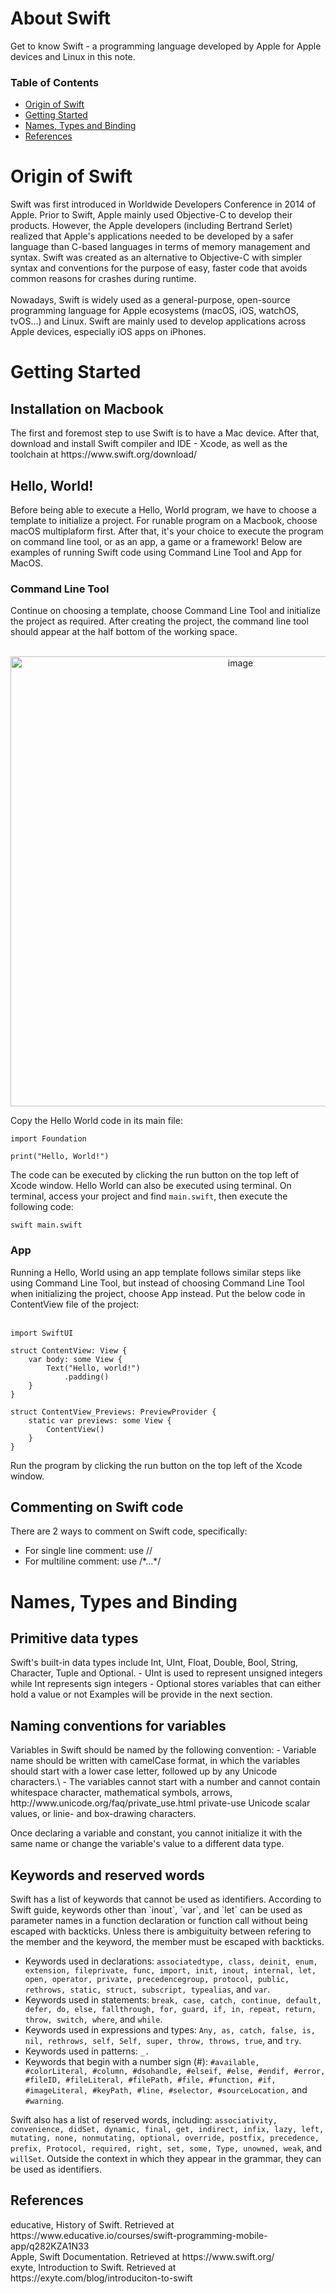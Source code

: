 # About Swift
Get to know Swift - a programming language developed by Apple for Apple devices and Linux in this note.

### Table of Contents
- [Origin of Swift](#origin-of-swift)
- [Getting Started](#getting-started)
- [Names, Types and Binding](#names-types-and-binding)
- [References](#references)

<h1>Origin of Swift</h1>
Swift was first introduced in Worldwide Developers Conference in 2014 of Apple. Prior to Swift, Apple mainly used Objective-C to develop their products. However, the Apple developers (including Bertrand Serlet) realized that Apple's applications needed to be developed by a safer language than C-based languages in terms of memory management and syntax. Swift was created as an alternative to Objective-C with simpler syntax and conventions for the purpose of easy, faster code that avoids common reasons for crashes during runtime.
<br>
<br>
Nowadays, Swift is widely used as a general-purpose, open-source programming language for Apple ecosystems (macOS, iOS, watchOS, tvOS...) and Linux. Swift are mainly used to develop applications across Apple devices, especially iOS apps on iPhones. 
<h1>Getting Started</h1>
<h2>Installation on Macbook</h2>
The first and foremost step to use Swift is to have a Mac device. After that, download and install Swift compiler and IDE - Xcode, as well as the toolchain at https://www.swift.org/download/
<br>

<h2>Hello, World!</h2>
Before being able to execute a Hello, World program, we have to choose a template to initialize a project. For runable program on a Macbook, choose macOS multiplaform first. After that, it's your choice to execute the program on command line tool, or as an app, a game or a framework! Below are examples of running Swift code using Command Line Tool and App for MacOS.
<h3>Command Line Tool</h3>
Continue on choosing a template, choose Command Line Tool and initialize the project as required. After creating the project, the command line tool should appear at the half bottom of the working space.
<br><br>
<p align="center">
    <img width="720" alt="image" src="https://user-images.githubusercontent.com/42914855/155888863-e6a273f5-6047-435d-b645-64f7aca19ce6.png">
</p>

Copy the Hello World code in its main file:
```
import Foundation

print("Hello, World!") 
```
The code can be executed by clicking the run button on the top left of Xcode window. 
Hello World can also be executed using terminal. On terminal, access your project and find ```main.swift```, then execute the following code:
<br>
```
swift main.swift
```
<h3>App</h3>
Running a Hello, World using an app template follows similar steps like using Command Line Tool, but instead of choosing Command Line Tool when initializing the project, choose App instead.
Put the below code in ContentView file of the project:
<br><br>

```
import SwiftUI

struct ContentView: View {
    var body: some View {
        Text("Hello, world!")
            .padding()
    }
}

struct ContentView_Previews: PreviewProvider {
    static var previews: some View {
        ContentView()
    }
}
```
Run the program by clicking the run button on the top left of the Xcode window.

<h2>Commenting on Swift code</h2>
There are 2 ways to comment on Swift code, specifically:
<br>
<ul>
    <li>For single line comment: use //</li>
    <li> For multiline comment: use /*...*/</li>
 </ul>
 
 <h1>Names, Types and Binding</h1>
 
 <h2>Primitive data types</h2>
Swift's built-in data types include Int, UInt, Float, Double, Bool, String, Character, Tuple and Optional.
    - UInt is used to represent unsigned integers while Int represents sign integers
    - Optional stores variables that can either hold a value or not
Examples will be provide in the next section.
 
 <h2>Naming conventions for variables</h2>
 Variables in Swift should be named by the following convention:
 - Variable name should be written with camelCase format, in which the variables should start with a lower case letter, followed up by any Unicode characters.\
 - The variables cannot start with a number and cannot contain whitespace character, mathematical symbols, arrows, http://www.unicode.org/faq/private_use.html private-use Unicode scalar values, or linie- and box-drawing characters.
 
Once declaring a variable and constant, you cannot initialize it with the same name or change the variable's value to a different data type.
 
 <h2>Keywords and reserved words</h2>
 Swift has a list of keywords that cannot be used as identifiers. According to Swift guide, keywords other than `inout`, `var`, and `let` can be used as parameter names in a function declaration or function call without being escaped with backticks. Unless there is ambiguituity between refering to the member and the keyword, the member must be escaped with backticks.
 
- Keywords used in declarations: `associatedtype, class, deinit, enum, extension, fileprivate, func, import, init, inout, internal, let, open, operator, private, precedencegroup, protocol, public, rethrows, static, struct, subscript, typealias`, and `var`.
- Keywords used in statements: `break, case, catch, continue, default, defer, do, else, fallthrough, for, guard, if, in, repeat, return, throw, switch, where`, and `while`.
- Keywords used in expressions and types: `Any, as, catch, false, is, nil, rethrows, self, Self, super, throw, throws, true`, and `try`.
- Keywords used in patterns: ` _. `
- Keywords that begin with a number sign (#): `#available, #colorLiteral, #column, #dsohandle, #elseif, #else, #endif, #error, #fileID, #fileLiteral, #filePath, #file, #function, #if, #imageLiteral, #keyPath, #line, #selector, #sourceLocation,` and `#warning`.

Swift also has a list of reserved words, including: `associativity, convenience, didSet, dynamic, final, get, indirect, infix, lazy, left, mutating, none, nonmutating, optional, override, postfix, precedence, prefix, Protocol, required, right, set, some, Type, unowned, weak`, and `willSet`. Outside the context in which they appear in the grammar, they can be used as identifiers.



 
 <h2>References</h2>
 educative, History of Swift. Retrieved at https://www.educative.io/courses/swift-programming-mobile-app/q282KZA1N33<br>
 Apple, Swift Documentation. Retrieved at https://www.swift.org/<br>
 exyte, Introduction to Swift. Retrieved at https://exyte.com/blog/introduciton-to-swift

